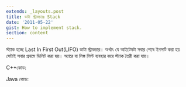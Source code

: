 ```yaml
---
extends: _layouts.post
title: ডাটা স্ট্রাকচারঃ Stack
date: '2011-05-22'
gist: How to implement stack.
section: content
---
```


স্ট্যাক হচ্ছে Last In First Out(LIFO) ডাটা স্ট্রাকচার। অর্থাৎ যে আইটেমটা সবার শেষে ইনসার্ট করা হয় সেটাই সবার প্রথমে ডিলিট করা হয়। অ্যারে বা লিঙ্ক লিস্ট ব্যবহার করে স্ট্যাক তৈরী করা যায়।

C++কোড:

<script src="https://gist.github.com/milon/29cf63227c4863dc1c4ff46787302702.js">
</script>

Java কোড:

<script src="https://gist.github.com/milon/94f58a02ec0446e6e79c7f91b08d554d.js">
</script>

 

<script src="https://gist.github.com/milon/652d0f836b79a62582c3bc03a1c88c67.js">
</script>

